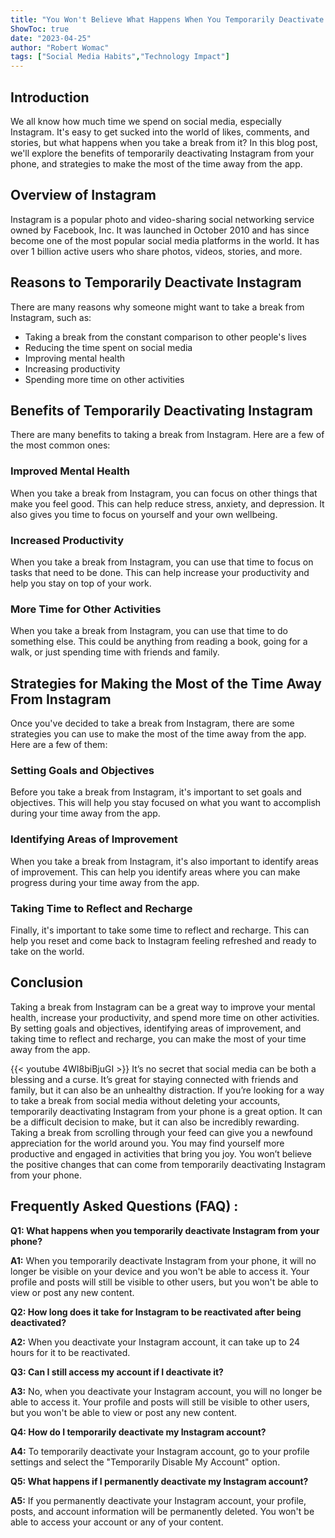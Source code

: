 ```yaml
---
title: "You Won't Believe What Happens When You Temporarily Deactivate Instagram From Your Phone!"
ShowToc: true 
date: "2023-04-25"
author: "Robert Womac" 
tags: ["Social Media Habits","Technology Impact"]
---
```

## Introduction

We all know how much time we spend on social media, especially Instagram. It's easy to get sucked into the world of likes, comments, and stories, but what happens when you take a break from it? In this blog post, we'll explore the benefits of temporarily deactivating Instagram from your phone, and strategies to make the most of the time away from the app. 

## Overview of Instagram

Instagram is a popular photo and video-sharing social networking service owned by Facebook, Inc. It was launched in October 2010 and has since become one of the most popular social media platforms in the world. It has over 1 billion active users who share photos, videos, stories, and more. 

## Reasons to Temporarily Deactivate Instagram

There are many reasons why someone might want to take a break from Instagram, such as:

* Taking a break from the constant comparison to other people's lives 
* Reducing the time spent on social media 
* Improving mental health 
* Increasing productivity 
* Spending more time on other activities 

## Benefits of Temporarily Deactivating Instagram

There are many benefits to taking a break from Instagram. Here are a few of the most common ones: 

### Improved Mental Health

When you take a break from Instagram, you can focus on other things that make you feel good. This can help reduce stress, anxiety, and depression. It also gives you time to focus on yourself and your own wellbeing. 

### Increased Productivity

When you take a break from Instagram, you can use that time to focus on tasks that need to be done. This can help increase your productivity and help you stay on top of your work. 

### More Time for Other Activities

When you take a break from Instagram, you can use that time to do something else. This could be anything from reading a book, going for a walk, or just spending time with friends and family. 

## Strategies for Making the Most of the Time Away From Instagram

Once you've decided to take a break from Instagram, there are some strategies you can use to make the most of the time away from the app. Here are a few of them: 

### Setting Goals and Objectives

Before you take a break from Instagram, it's important to set goals and objectives. This will help you stay focused on what you want to accomplish during your time away from the app. 

### Identifying Areas of Improvement

When you take a break from Instagram, it's also important to identify areas of improvement. This can help you identify areas where you can make progress during your time away from the app. 

### Taking Time to Reflect and Recharge

Finally, it's important to take some time to reflect and recharge. This can help you reset and come back to Instagram feeling refreshed and ready to take on the world. 

## Conclusion

Taking a break from Instagram can be a great way to improve your mental health, increase your productivity, and spend more time on other activities. By setting goals and objectives, identifying areas of improvement, and taking time to reflect and recharge, you can make the most of your time away from the app.

{{< youtube 4WI8biBjuGI >}} 
It’s no secret that social media can be both a blessing and a curse. It’s great for staying connected with friends and family, but it can also be an unhealthy distraction. If you’re looking for a way to take a break from social media without deleting your accounts, temporarily deactivating Instagram from your phone is a great option. It can be a difficult decision to make, but it can also be incredibly rewarding. Taking a break from scrolling through your feed can give you a newfound appreciation for the world around you. You may find yourself more productive and engaged in activities that bring you joy. You won’t believe the positive changes that can come from temporarily deactivating Instagram from your phone.

## Frequently Asked Questions (FAQ) :
**Q1: What happens when you temporarily deactivate Instagram from your phone?**

**A1:** When you temporarily deactivate Instagram from your phone, it will no longer be visible on your device and you won't be able to access it. Your profile and posts will still be visible to other users, but you won't be able to view or post any new content.

**Q2: How long does it take for Instagram to be reactivated after being deactivated?**

**A2:** When you deactivate your Instagram account, it can take up to 24 hours for it to be reactivated. 

**Q3: Can I still access my account if I deactivate it?**

**A3:** No, when you deactivate your Instagram account, you will no longer be able to access it. Your profile and posts will still be visible to other users, but you won't be able to view or post any new content.

**Q4: How do I temporarily deactivate my Instagram account?**

**A4:** To temporarily deactivate your Instagram account, go to your profile settings and select the "Temporarily Disable My Account" option. 

**Q5: What happens if I permanently deactivate my Instagram account?**

**A5:** If you permanently deactivate your Instagram account, your profile, posts, and account information will be permanently deleted. You won't be able to access your account or any of your content.


